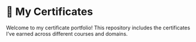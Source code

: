 # 📁 My Certificates

Welcome to my certificate portfolio! This repository includes the certificates I’ve earned across different courses and domains.
